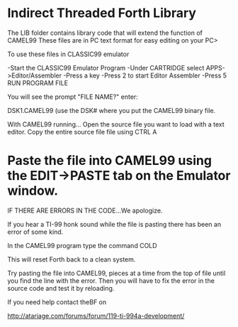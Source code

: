 # Indirect Threaded Forth Library

The LIB folder contains library code that will extend the function of CAMEL99
These files are in PC text format for easy editing on your PC>

To use these files in CLASSIC99 emulator

-Start the CLASSIC99 Emulator Program
-Under CARTRIDGE select APPS->Editor/Assembler
-Press a key
-Press 2 to start Editor Assembler
-Press 5  RUN PROGRAM FILE

You will see the prompt "FILE NAME?" enter:

DSK1.CAMEL99
(use the DSK# where you put the CAMEL99 binary file.

With CAMEL99 running...
Open the source file you want to load with a text editor.
Copy the entire source file file using CTRL A

Paste the file into CAMEL99 using the EDIT->PASTE tab on the Emulator window.
========================
IF THERE ARE ERRORS IN THE CODE...We apologize.

If you hear a TI-99 honk sound while the file is pasting there has been an error of some kind.

In the CAMEL99 program type the command COLD <ENTER>

This will reset Forth back to a clean system.

Try pasting the file into CAMEL99, pieces at a time from the top of file until you find the line with the error. Then you will have to fix the error in the source code and test it by reloading.

If you need help contact theBF on

http://atariage.com/forums/forum/119-ti-994a-development/
